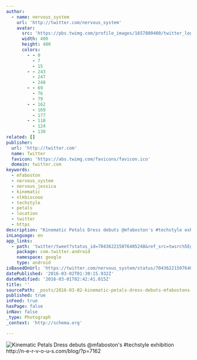 ```yaml
---
author:
  - name: nervous_system
    url: 'http://twitter.com/nervous_system'
    avatar:
      src: 'https://pbs.twimg.com/profile_images/1657800400/twitter_logo_400x400.jpg'
      width: 400
      height: 400
      colors:
        - - 0
          - 7
          - 15
        - - 243
          - 247
          - 248
        - - 69
          - 76
          - 79
        - - 162
          - 169
          - 177
        - - 118
          - 124
          - 130
related: []
publisher:
  url: 'http://twitter.com'
  name: Twitter
  favicon: 'https://abs.twimg.com/favicons/favicon.ico'
  domain: twitter.com
keywords:
  - mfaboston
  - nervous_system
  - nervous_jessica
  - kinematic
  - nlkbiscooo
  - techstyle
  - petals
  - location
  - twitter
  - https
description: "Kinematic Petals Dress debuts @mfaboston's #techstyle exhibition http://n-e-r-v-o-u-s.com/blog/?p=7162"
inLanguage: en
app_links:
  - path: 'twitter/tweet?status_id=704362215076405248&ref_src=twsrc%5Egoogle%7Ctwcamp%5Eandroidseo%7Ctwgr%5Estatus%7Ctwterm%5E704362215076405248'
    package: com.twitter.android
    namespace: google
    type: android
isBasedOnUrl: 'https://twitter.com/nervous_system/status/704362215076405248'
datePublished: '2016-03-02T01:30:15.932Z'
dateModified: '2016-03-01T02:42:41.015Z'
title: ''
sourcePath: _posts/2016-03-02-kinematic-petals-dress-debuts-mfabostons-techstyle-exhibi.md
published: true
inFeed: true
hasPage: false
inNav: false
_type: Photograph
_context: 'http://schema.org'

---
```

![Kinematic Petals Dress debuts &commat;mfaboston's &num;techstyle exhibition http&colon;&sol;&sol;n-e-r-v-o-u-s&period;com&sol;blog&sol;&quest;p&equals;7162](https://pbs.twimg.com/media/CcZliX4W4AAKWyA.jpg:large)